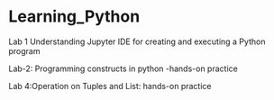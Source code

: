 # Learning_Python
Lab 1 Understanding Jupyter IDE for creating and executing a Python program

Lab-2: Programming constructs in python -hands-on practice

Lab 4:Operation on Tuples and List: hands-on practice

